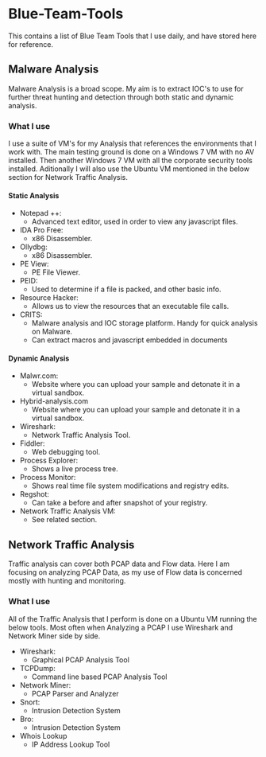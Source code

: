 # Blue-Team-Tools
This contains a list of Blue Team Tools that I use daily, and have stored here for reference.


## Malware Analysis
Malware Analysis is a broad scope. My aim is to extract IOC's to use for further threat hunting and detection through both static and dynamic analysis.

### What I use

I use a suite of VM's for my Analysis that references the environments that I work with. The main testing ground is done on a Windows 7 VM with no AV installed. Then another Windows 7 VM with all the corporate security tools installed. Aditionally I will also use the Ubuntu VM mentioned in the below section for Network Traffic Analysis.

#### Static Analysis
- Notepad ++:	
	- Advanced text editor, used in order to view any javascript files.
- IDA Pro Free:
	- x86 Disassembler.
- Ollydbg:
	- x86 Disassembler.
- PE View:
	- PE File Viewer.
- PEID:
	- Used to determine if a file is packed, and other basic info.
- Resource Hacker:
	- Allows us to view the resources that an executable file calls.
- CRITS:
	- Malware analysis and IOC storage platform. Handy for quick analysis on Malware.
	- Can extract macros and javascript embedded in documents
#### Dynamic Analysis
- Malwr.com:
	- Website where you can upload your sample and detonate it in a virtual sandbox.
- Hybrid-analysis.com
	- Website where you can upload your sample and detonate it in a virtual sandbox.
- Wireshark:
	- Network Traffic Analysis Tool.
- Fiddler:
	- Web debugging tool.
- Process Explorer:
	- Shows a live process tree.
- Process Monitor:
	- Shows real time file system modifications and registry edits.
- Regshot:
	- Can take a before and after snapshot of your registry.
- Network Traffic Analysis VM:
	- See related section.


## Network Traffic Analysis
Traffic analysis can cover both PCAP data and Flow data. Here I am focusing on analyzing PCAP Data, as my use of Flow data is concerned mostly with hunting and monitoring.

### What I use

All of the Traffic Analysis that I perform is done on a Ubuntu VM running the below tools. Most often when Analyzing a PCAP I use Wireshark and Network Miner side by side.

- Wireshark:
	- Graphical PCAP Analysis Tool
- TCPDump:
	- Command line based PCAP Analysis Tool
- Network Miner:
	- PCAP Parser and Analyzer
- Snort:
	- Intrusion Detection System
- Bro:
	- Intrusion Detection System
- Whois Lookup
	- IP Address Lookup Tool

